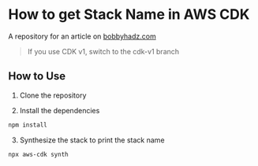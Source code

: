 # How to get Stack Name in AWS CDK

A repository for an article on
[bobbyhadz.com](https://bobbyhadz.com/blog/get-stack-name-aws-cdk)

> If you use CDK v1, switch to the cdk-v1 branch

## How to Use

1. Clone the repository

2. Install the dependencies

```bash
npm install
```

3. Synthesize the stack to print the stack name

```bash
npx aws-cdk synth
```
